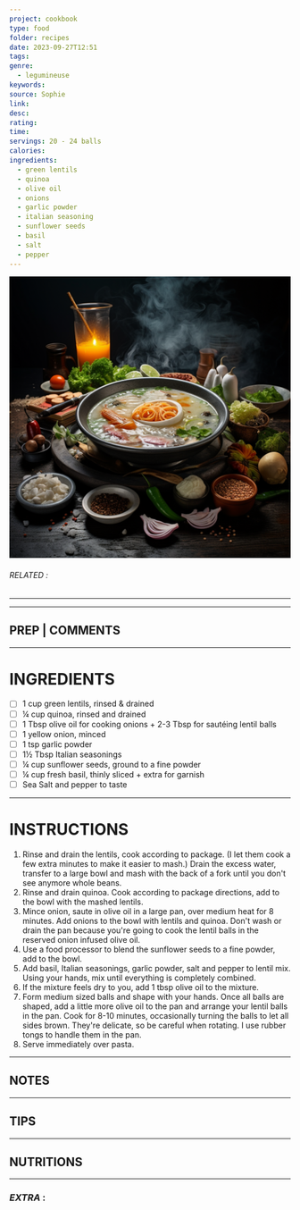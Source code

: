 ```yaml
---
project: cookbook
type: food
folder: recipes
date: 2023-09-27T12:51
tags: 
genre:
  - legumineuse
keywords: 
source: Sophie
link: 
desc: 
rating: 
time: 
servings: 20 - 24 balls
calories: 
ingredients:
  - green lentils
  - quinoa
  - olive oil
  - onions
  - garlic powder
  - italian seasoning
  - sunflower seeds
  - basil
  - salt
  - pepper
---
```


![IMAGE](_default.png)

###### *RELATED* : 
---


---
## PREP | COMMENTS



---
# INGREDIENTS

- [ ] 1 cup green lentils, rinsed & drained
- [ ] ¼ cup quinoa, rinsed and drained
- [ ] 1 Tbsp olive oil for cooking onions + 2-3 Tbsp for sautéing lentil balls
- [ ] 1 yellow onion, minced
- [ ] 1 tsp garlic powder
- [ ] 1½ Tbsp Italian seasonings
- [ ] ¼ cup sunflower seeds, ground to a fine powder
- [ ] ¼ cup fresh basil, thinly sliced + extra for garnish
- [ ] Sea Salt and pepper to taste

---
# INSTRUCTIONS

1. Rinse and drain the lentils, cook according to package. (I let them cook a few extra minutes to make it easier to mash.) Drain the excess water, transfer to a large bowl and mash with the back of a fork until you don't see anymore whole beans.
2. Rinse and drain quinoa. Cook according to package directions, add to the bowl with the mashed lentils.
3. Mince onion, saute in olive oil in a large pan, over medium heat for 8 minutes. Add onions to the bowl with lentils and quinoa. Don't wash or drain the pan because you're going to cook the lentil balls in the reserved onion infused olive oil.
4. Use a food processor to blend the sunflower seeds to a fine powder, add to the bowl.
5. Add basil, Italian seasonings, garlic powder, salt and pepper to lentil mix. Using your hands, mix until everything is completely combined.
6. If the mixture feels dry to you, add 1 tbsp olive oil to the mixture.
7. Form medium sized balls and shape with your hands. Once all balls are shaped, add a little more olive oil to the pan and arrange your lentil balls in the pan. Cook for 8-10 minutes, occasionally turning the balls to let all sides brown. They're delicate, so be careful when rotating. I use rubber tongs to handle them in the pan.
8. Serve immediately over pasta.

---
## NOTES



---
## TIPS



---
## NUTRITIONS



---
### *EXTRA* :



